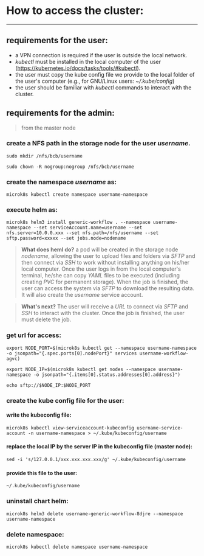 # How to access the cluster:
---

## requirements for the user:
- a VPN connection is required if the user is outside the local network.
- *kubectl* must be installed in the local computer of the user (https://kubernetes.io/docs/tasks/tools/#kubectl).
- the user must copy the kube config file we provide to the local folder of the user's computer (e.g., for GNU/Linux users: *~/.kube/config*)
- the user should be familiar with *kubectl* commands to interact with the cluster.

## requirements for the admin:
> from the master node

### create a NFS path in the storage node for the user *username*. 

``sudo mkdir /nfs/bcb/username``

``sudo chown -R nogroup:nogroup /nfs/bcb/username``

### create the namespace *username* as:

``microk8s kubectl create namespace username-namespace``

### execute helm as:

``microk8s helm3 install generic-workflow . --namespace username-namespace --set serviceAccount.name=username --set nfs.server=10.0.0.xxx --set nfs.path=/nfs/username --set sftp.password=xxxxx --set jobs.node=nodename``

> **What does heml do?** a pod will be created in the storage node *nodename*, allowing the user to upload files and folders via *SFTP* and then connect via *SSH* to work without installing anything on his/her local computer. Once the user logs in from the local computer's terminal, he/she can copy *YAML* files to be executed (including creating *PVC* for permanent storage). When the job is finished, the user can access the system via *SFTP* to download the resulting data. It will also create the *username* service account.

> **What's next?** The user will receive a *URL* to connect via *SFTP* and *SSH* to interact with the cluster. Once the job is finished, the user must delete the job.

### get url for access:

``export NODE_PORT=$(microk8s kubectl get --namespace username-namespace -o jsonpath="{.spec.ports[0].nodePort}" services username-workflow-agvc)``

``export NODE_IP=$(microk8s kubectl get nodes --namespace username-namespace -o jsonpath="{.items[0].status.addresses[0].address}")``

``echo sftp://$NODE_IP:$NODE_PORT``

### create the kube config file for the user:
#### write the kubeconfig file:

``
microk8s kubectl view-serviceaccount-kubeconfig username-service-account -n username-namespace > ~/.kube/kubeconfig/username
``

#### replace the local IP by the server IP in the kubeconfig file (master node):

``
sed -i 's/127.0.0.1/xxx.xxx.xxx.xxx/g' ~/.kube/kubeconfig/username
``

#### provide this file to the user:

``
~/.kube/kubeconfig/username
``

### uninstall chart helm:
``microk8s helm3 delete username-generic-workflow-8djre --namespace username-namespace``

### delete namespace:
``microk8s kubectl delete namespace username-namespace``    
